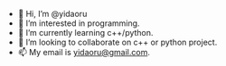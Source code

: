 - 👋 Hi, I’m @yidaoru
- 👀 I’m interested in programming.
- 🌱 I’m currently learning c++/python.
- 💞️ I’m looking to collaborate on c++ or python project.
- 📫 My email is yidaoru@gmail.com.

<!---
yidaoru/yidaoru is a ✨ special ✨ repository because its `README.md` (this file) appears on your GitHub profile.
You can click the Preview link to take a look at your changes.
--->
